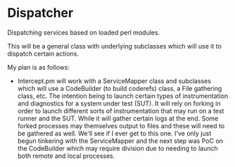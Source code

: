 # Dispatcher
Dispatching services based on loaded perl modules.

This will be a general class with underlying subclasses which will use it to dispatch certain actions.

My plan is as follows:
* Intercept.pm will work with a ServiceMapper class and subclasses which will use a CodeBuilder (to build coderefs) class, a File gathering class, etc. The intention being to launch certain types of instrumentation and diagnostics for a system under test (SUT). It will rely on forking in order to launch different sorts of instrumentation that may run on a test runner and the SUT. While it will gather certain logs at the end. Some forked processes may themselves output to files and these will need to be gathered as well. We'll see if I ever get to this one. I've only just begun tinkering with the ServiceMapper and the next step was PoC on the CodeBuilder which may require division due to needing to launch both remote and local processes.
